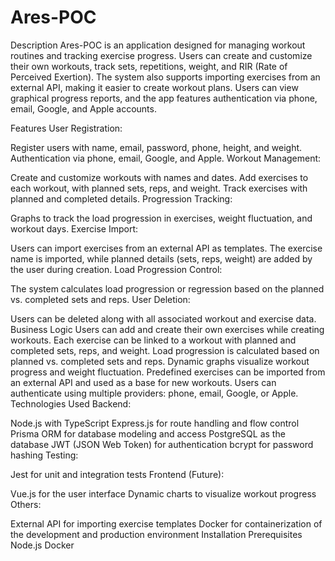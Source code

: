 # Ares-POC

Description
Ares-POC is an application designed for managing workout routines and tracking exercise progress. Users can create and customize their own workouts, track sets, repetitions, weight, and RIR (Rate of Perceived Exertion). The system also supports importing exercises from an external API, making it easier to create workout plans. Users can view graphical progress reports, and the app features authentication via phone, email, Google, and Apple accounts.

Features
User Registration:

Register users with name, email, password, phone, height, and weight.
Authentication via phone, email, Google, and Apple.
Workout Management:

Create and customize workouts with names and dates.
Add exercises to each workout, with planned sets, reps, and weight.
Track exercises with planned and completed details.
Progression Tracking:

Graphs to track the load progression in exercises, weight fluctuation, and workout days.
Exercise Import:

Users can import exercises from an external API as templates.
The exercise name is imported, while planned details (sets, reps, weight) are added by the user during creation.
Load Progression Control:

The system calculates load progression or regression based on the planned vs. completed sets and reps.
User Deletion:

Users can be deleted along with all associated workout and exercise data.
Business Logic
Users can add and create their own exercises while creating workouts.
Each exercise can be linked to a workout with planned and completed sets, reps, and weight.
Load progression is calculated based on planned vs. completed sets and reps.
Dynamic graphs visualize workout progress and weight fluctuation.
Predefined exercises can be imported from an external API and used as a base for new workouts.
Users can authenticate using multiple providers: phone, email, Google, or Apple.
Technologies Used
Backend:

Node.js with TypeScript
Express.js for route handling and flow control
Prisma ORM for database modeling and access
PostgreSQL as the database
JWT (JSON Web Token) for authentication
bcrypt for password hashing
Testing:

Jest for unit and integration tests
Frontend (Future):

Vue.js for the user interface
Dynamic charts to visualize workout progress
Others:

External API for importing exercise templates
Docker for containerization of the development and production environment
Installation
Prerequisites
Node.js
Docker
